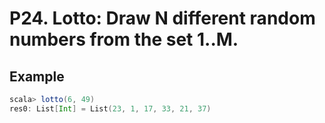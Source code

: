 # P24. Lotto: Draw N different random numbers from the set 1..M.

## Example

``` scala
scala> lotto(6, 49)
res0: List[Int] = List(23, 1, 17, 33, 21, 37)
```
